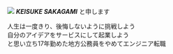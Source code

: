 ![](/img/avater-cat.png)  **_KEISUKE SAKAGAMI_** と申します

人生は一度きり、後悔しないように挑戦しよう<br>
自分のアイデアをサービスにして起業しよう<br>
と思い立ち17年勤めた地方公務員をやめてエンジニア転職


